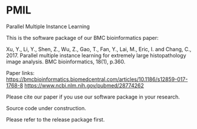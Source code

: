 # PMIL
Parallel Multiple Instance Learning

This is the software package of our BMC bioinformatics paper:

Xu, Y., Li, Y., Shen, Z., Wu, Z., Gao, T., Fan, Y., Lai, M., Eric, I. and Chang, C., 2017. Parallel multiple instance learning for extremely large histopathology image analysis. BMC bioinformatics, 18(1), p.360.

Paper links:
https://bmcbioinformatics.biomedcentral.com/articles/10.1186/s12859-017-1768-8
https://www.ncbi.nlm.nih.gov/pubmed/28774262

Please cite our paper if you use our software package in your research.

Source code under construction.

Please refer to the release package first.
